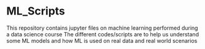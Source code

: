 # ML_Scripts 
 This repository contains jupyter files on machine learning performed during a data science course
 The different codes/scripts are to help us understand some ML models and how ML is used on real data and real world scenarios
